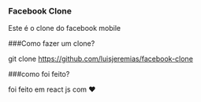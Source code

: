 ### Facebook Clone

Este é o clone do facebook mobile  

###Como fazer um clone?

git clone https://github.com/luisjeremias/facebook-clone

###como foi feito?

foi feito em react js com ❤
